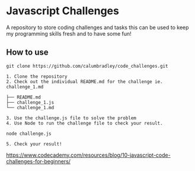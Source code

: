 # Javascript Challenges

A repository to store coding challenges and tasks this can be used to keep my programming skills fresh and to have some fun!

## How to use
``
git clone https://github.com/calumbradley/code_challenges.git
``
    
    1. Clone the repository
    2. Check out the individual README.md for the challenge ie. challenge_1.md

```
├── README.md
├── challenge_1.js
└── challenge_1.md
```

    3. Use the challenge.js file to solve the problem
    4. Use Node to run the challenge file to check your result.

``
node challenge.js
``

    5. Check your result!

https://www.codecademy.com/resources/blog/10-javascript-code-challenges-for-beginners/
